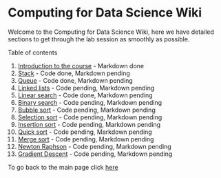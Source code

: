 # Computing for Data Science Wiki

Welcome to the Computing for Data Science Wiki, here we have detailed sections to get through the lab session as smoothly as possible.

Table of contents

1. [Introduction to the course](./01_introduction_to_the_course.md) - Markdown done
2. [Stack]() - Code done, Markdown pending
3. [Queue]() - Code done, Markdown pending
4. [Linked lists]() - Code pending, Markdown pending
5. [Linear search](./02_linear_search.md) - Code done, Markdown pending
6. [Binary search](./03_binary_search.md) - Code pending, Markdown pending
7. [Bubble sort]() - Code pending, Markdown pending
8. [Selection sort]() - Code pending, Markdown pending
9. [Insertion sort]() - Code pending, Markdown pending
10. [Quick sort]() - Code pending, Markdown pending
11. [Merge sort]() - Code pending, Markdown pending
12. [Newton Raphson]() - Code pending, Markdown pending
13. [Gradient Descent]() - Code pending, Markdown pending

To go back to the main page click [here](../README.md)
